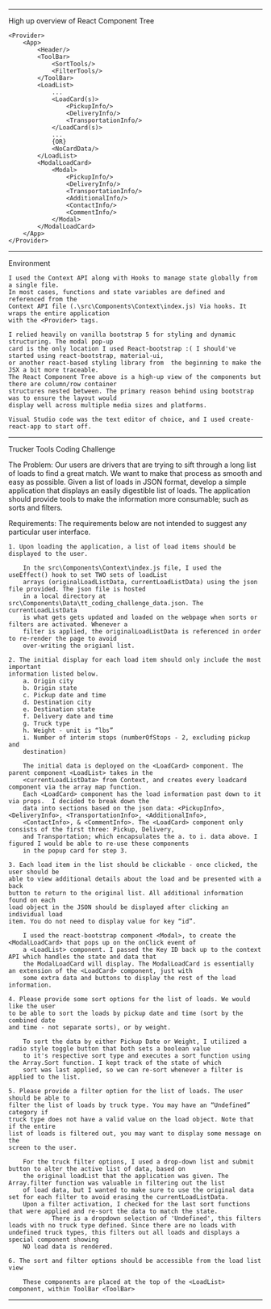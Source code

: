 --------------------------------------------------------------------------------------------------
High up overview of React Component Tree

    <Provider> 
        <App>
            <Header/>
            <ToolBar>
                <SortTools/>
                <FilterTools/>
            </ToolBar>
            <LoadList>
                ...
                <LoadCard(s)>
                    <PickupInfo/>
                    <DeliveryInfo/>
                    <TransportationInfo/>  
                </LoadCard(s)>
                ... 
                {OR}
                <NoCardData/>
            </LoadList>
            <ModalLoadCard>
                <Modal>
                    <PickupInfo/>
                    <DeliveryInfo/>
                    <TransportationInfo/>
                    <AdditionalInfo/>
                    <ContactInfo/>
                    <CommentInfo/>
                </Modal>
            </ModalLoadCard>
        </App>
    </Provider>

--------------------------------------------------------------------------------------------------
Environment

    I used the Context API along with Hooks to manage state globally from a single file. 
    In most cases, functions and state variables are defined and referenced from the 
    Context API file (.\src\Components\Context\index.js) Via hooks. It wraps the entire application
    with the <Provider> tags.  

    I relied heavily on vanilla bootstrap 5 for styling and dynamic structuring. The modal pop-up 
    card is the only location I used React-bootstrap :( I should've started using react-bootstrap, material-ui,
    or another react-based styling library from  the beginning to make the JSX a bit more traceable. 
    The React Component Tree above is a high-up view of the components but there are column/row container 
    structures nested between. The primary reason behind using bootstrap was to ensure the layout would 
    display well across multiple media sizes and platforms.

    Visual Studio code was the text editor of choice, and I used create-react-app to start off.
--------------------------------------------------------------------------------------------------   

Trucker Tools Coding Challenge

The Problem:
Our users are drivers that are trying to sift through a long list of loads to find a great
match. We want to make that process as smooth and easy as possible. Given a list of
loads in JSON format, develop a simple application that displays an easily digestible
list of loads. The application should provide tools to make the information more
consumable; such as sorts and filters.

Requirements:
The requirements below are not intended to suggest any particular user interface.

    1. Upon loading the application, a list of load items should be displayed to the user.
        
        In the src\Components\Context\index.js file, I used the useEffect() hook to set TWO sets of loadList 
        arrays (originalLoadListData, currentLoadListData) using the json file provided. The json file is hosted
        in a local directory at src\Components\Data\tt_coding_challenge_data.json. The currentLoadListData 
        is what gets gets updated and loaded on the webpage when sorts or filters are activated. Whenever a 
        filter is applied, the originalLoadListData is referenced in order to re-render the page to avoid 
        over-writing the origianl list. 

    2. The initial display for each load item should only include the most important
    information listed below.
        a. Origin city
        b. Origin state
        c. Pickup date and time
        d. Destination city
        e. Destination state
        f. Delivery date and time
        g. Truck type
        h. Weight - unit is “lbs”
        i. Number of interim stops (numberOfStops - 2, excluding pickup and
        destination)

        The initial data is deployed on the <LoadCard> component. The parent component <LoadList> takes in the 
        <currentLoadListData> from Context, and creates every loadcard component via the array map function. 
        Each <LoadCard> component has the load information past down to it via props.  I decided to break down the 
        data into sections based on the json data: <PickupInfo>, <DeliveryInfo>, <TransportationInfo>, <AdditionalInfo>,
        <ContactInfo>, & <CommentInfo>. The <LoadCard> component only consists of the first three: Pickup, Delivery,
        and Transportation; which encapsulates the a. to i. data above. I figured I would be able to re-use these components
        in the popup card for step 3.  

    3. Each load item in the list should be clickable - once clicked, the user should be
    able to view additional details about the load and be presented with a back
    button to return to the original list. All additional information found on each
    load object in the JSON should be displayed after clicking an individual load
    item. You do not need to display value for key “id”.

        I used the react-bootstrap component <Modal>, to create the <ModalLoadCard> that pops up on the onClick event of 
        a <LoadList> component. I passed the Key ID back up to the context API which handles the state and data that 
        the ModalLoadCard will display. The ModalLoadCard is essentially an extension of the <LoadCard> component, just with 
        some extra data and buttons to display the rest of the load information.  

    4. Please provide some sort options for the list of loads. We would like the user
    to be able to sort the loads by pickup date and time (sort by the combined date
    and time - not separate sorts), or by weight.

        To sort the data by either Pickup Date or Weight, I utilized a radio style toggle button that both sets a boolean value
        to it's respective sort type and executes a sort function using the Array.Sort function. I kept track of the state of which
        sort was last applied, so we can re-sort whenever a filter is applied to the list. 

    5. Please provide a filter option for the list of loads. The user should be able to
    filter the list of loads by truck type. You may have an “Undefined” category if
    truck type does not have a valid value on the load object. Note that if the entire
    list of loads is filtered out, you may want to display some message on the
    screen to the user.

        For the truck filter options, I used a drop-down list and submit button to alter the active list of data, based on 
        the original loadList that the application was given. The Array.filter function was valuable in filtering out the list
        of load data, but I wanted to make sure to use the original data set for each filter to avoid erasing the currentLoadListData.
        Upon a filter activation, I checked for the last sort functions that were applied and re-sort the data to match the state.
                There is a dropdown selection of 'Undefined', this filters loads with no truck type defined. Since there are no loads with undefined truck types, this filters out all loads and displays a special component showing 
        NO load data is rendered.

    6. The sort and filter options should be accessible from the load list view

        These components are placed at the top of the <LoadList> component, within ToolBar <ToolBar> 

-------------------------------------------------------------------------------------------------- 
